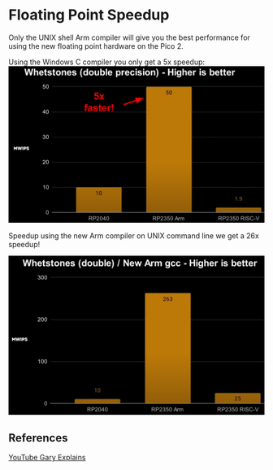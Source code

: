 # Floating Point Speedup

Only the UNIX shell Arm compiler will give you the best performance for using the new floating point hardware on the Pico 2.

Using the Windows C compiler you only get a 5x speedup:
![](../img/5-x-speedup-fp.png)

Speedup using the new Arm compiler on UNIX command line we get a 26x speedup!

![](../img/5-x-speedup-fp-unix-gcc.png)

## References

[YouTube Gary Explains](https://www.youtube.com/watch?v=_O3Aeyv2ILM)